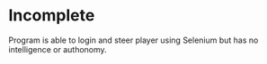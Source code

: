 # Incomplete
Program is able to login and steer player using Selenium but has no intelligence or authonomy.
